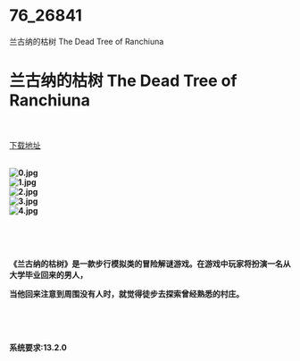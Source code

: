 # 76_26841
兰古纳的枯树 The Dead Tree of Ranchiuna
# 兰古纳的枯树 The Dead Tree of Ranchiuna
 <br/></br>
[下载地址](https://www.switch520.cc/article/26841 "下载地址")
<br/></br>

<p><strong><img title="0.jpg" src="https://www.switch520.cc/muke_img/2022_02_02_d7a925d8c8d06.jpg" alt="0.jpg"></strong><br>
<strong><img title="1.jpg" src="https://www.switch520.cc/muke_img/2022_02_02_1946dae9cc128.jpg" alt="1.jpg"></strong><br>
<strong><img title="2.jpg" src="https://www.switch520.cc/muke_img/2022_02_02_f9a5559926b33.jpg" alt="2.jpg"></strong><br>
<strong><img title="3.jpg" src="https://www.switch520.cc/muke_img/2022_02_02_63d79da2c391e.jpg" alt="3.jpg"></strong><br>
<strong><img title="4.jpg" src="https://www.switch520.cc/muke_img/2022_02_02_147c695d4b74c.jpg" alt="4.jpg">&nbsp;</strong></p>
<p>&nbsp;</p>
<p>&nbsp;</p>
<p><strong>《兰古纳的枯树》是一款步行模拟类的冒险解谜游戏。在游戏中玩家将扮演一名从大学毕业回来的男人，</strong></p>
<p><strong>当他回来注意到周围没有人时，就觉得徒步去探索曾经熟悉的村庄。</strong></p>
<p>&nbsp;</p>
<p>&nbsp;</p>
<p><strong>系统要求:13.2.0</strong></p>



